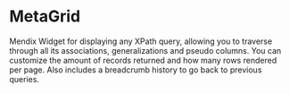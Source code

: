 # MetaGrid
Mendix Widget for displaying any XPath query, allowing you to traverse through all its associations, generalizations and pseudo columns. You can customize the amount of records returned and how many rows rendered per page. Also includes a breadcrumb history to go back to previous queries.
